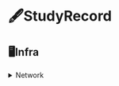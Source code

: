 # 🖋StudyRecord
## 🖥Infra
<details>
    <summary>Network</summary>

* [1. 네트워크와 프로토콜](/Ifrastructure%20Knowledge/Network/네트워크와%20프로토콜.md)
* [2. 전기신호와 MAC 주소](/Ifrastructure%20Knowledge/Network/네트워크와%20프로토콜.md)

</details>

